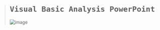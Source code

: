 ># `Visual Basic Analysis PowerPoint`
>
>![image](https://github.com/imvickykumar999/Visual-Basic-Analysis-PowerPoint/assets/50515418/f94d47ba-33e7-4d49-a370-67ec1aab7f5b)
>
